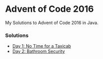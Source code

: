 # Advent of Code 2016
My Solutions to Advent of Code 2016 in Java.

### Solutions

* [Day 1: No Time for a Taxicab](./src/day1/)
* [Day 2: Bathroom Security](./src/day2/)
